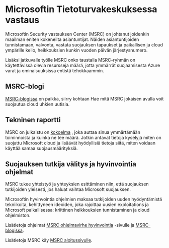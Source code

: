 <properties
   pageTitle="Microsoftin Tietoturvakeskuksessa vastauksen | Microsoft Azure"
   description="Tässä artikkelissa Microsoftin Security vastauksen Center (MSRC) resurssit, joiden avulla voidaan saada lisätietoja MSRC käytännöt ja suositukset curated luettelo."
   services="security"
   documentationCenter="na"
   authors="TomShinder"
   manager="StevenPo"
   editor="TomSh"/>

<tags
   ms.service="security"
   ms.devlang="na"
   ms.topic="article"
   ms.tgt_pltfrm="na"
   ms.workload="na"
   ms.date="10/18/2016"
   ms.author="yurid"/>

# <a name="microsoft-security-response-center"></a>Microsoftin Tietoturvakeskuksessa vastaus

Microsoftin Security vastauksen Center (MSRC) on johtanut joidenkin maailman eniten kokeneilta asiantuntijat. Näiden asiantuntijoiden tunnistamaan, valvonta, vastata suojauksen tapaukset ja paikallisen ja cloud ympärille kello, heikkouksien kunkin vuoden päivän järjestysnumero.

Lisäksi jatkuvalle työlle MSRC onko taustalla MSRC-ryhmän on käytettävissä olevia resursseja määrä, jotta ymmärrät suojaamisesta Azure varat ja ominaisuuksissa entistä tehokkaammin.

## <a name="the-msrc-blog"></a>MSRC-blogi

[MSRC-blogissa](https://blogs.technet.microsoft.com/msrc/) on paikka, siirry kohtaan Hae mitä MSRC jokaisen avulla voit suojautua cloud uhkien uutisia.
 
## <a name="white-papers"></a>Tekninen raportti

MSRC on julkaistu on [kokoelma](https://technet.microsoft.com/library/bb969102.aspx) , joka auttaa sinua ymmärtämään toiminnoista ja kuinka ne tee määrä. Jotkin antavat tietoja kyselyjä miten on suojattu Microsoft cloud ja lisäävät hyödyllisiä tietoja siitä, miten voidaan käyttää samaa suojausmäärityksiä.
 
## <a name="security-researcher-engagement-and-bounty-programs"></a>Suojauksen tutkija välitys ja hyvinvointia ohjelmat

MSRC tukee yhteistyö ja yhteyksien esittäminen niin, että suojauksen tutkijoiden yleisesti, jos haluat vaihtaa Microsoft suojauksen.

Microsoftin hyvinvointia ohjelmien maksaa tutkijoiden uuden hyödyntämistä tekniikoita, kehittyneen ideoiden, joka rajoittaa uusien exploitations ja Microsoft paikallisessa: kriittinen heikkouksien tunnistaminen ja cloud ohjelmiston.
 
Lisätietoja ohjelmat [MSRC ohjelmavirhe hyvinvointia](https://technet.microsoft.com/security/dn425036) -sivulle ja [MSRC-blogissa](https://blogs.technet.microsoft.com/msrc/).

Lisätietoja MSRC käy [MSRC aloitussivulle](https://technet.microsoft.com/library/dn440717.aspx).
